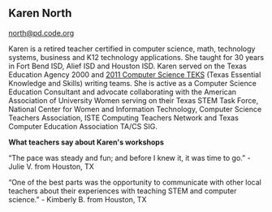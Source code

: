 ## Karen North
[north@pd.code.org](mailto:north@pd.code.org)

Karen is a retired teacher certified in computer science, math, technology systems, business and K12 technology applications. She taught for 30 years in Fort Bend ISD, Alief ISD and Houston ISD. Karen served on the Texas Education Agency 2000 and [2011 Computer Science TEKS](http://ritter.tea.state.tx.us/rules/tac/chapter126/) (Texas Essential Knowledge and Skills) writing teams. She is active as a Computer Science Education Consultant and advocate collaborating with the American Association of University Women serving on their Texas STEM Task Force, National Center for Women and Information Technology, Computer Science Teachers Association, ISTE Computing Teachers Network and Texas Computer Education Association TA/CS SIG.

**What teachers say about Karen's workshops**

“The pace was steady and fun; and before I knew it, it was time to go.” - Julie V. from Houston, TX
 
“One of the best parts was the opportunity to communicate with other local teachers about their experiences with teaching STEM and computer science.” - Kimberly B. from Houston, TX